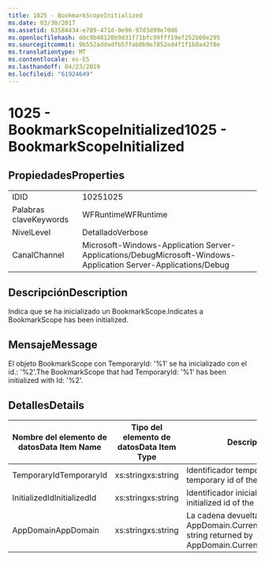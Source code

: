 ```yaml
---
title: 1025 - BookmarkScopeInitialized
ms.date: 03/30/2017
ms.assetid: 63584434-e709-471d-9e96-97d3d99e70d6
ms.openlocfilehash: ddc9b48120b9d31f71bfc99fff19ef252b08e295
ms.sourcegitcommit: 9b552addadfb57fab0b9e7852ed4f1f1b8a42f8e
ms.translationtype: MT
ms.contentlocale: es-ES
ms.lasthandoff: 04/23/2019
ms.locfileid: "61924649"
---
```

# <a name="1025---bookmarkscopeinitialized"></a><span data-ttu-id="ae7b6-102">1025 - BookmarkScopeInitialized</span><span class="sxs-lookup"><span data-stu-id="ae7b6-102">1025 - BookmarkScopeInitialized</span></span>
## <a name="properties"></a><span data-ttu-id="ae7b6-103">Propiedades</span><span class="sxs-lookup"><span data-stu-id="ae7b6-103">Properties</span></span>  
  
|||  
|-|-|  
|<span data-ttu-id="ae7b6-104">ID</span><span class="sxs-lookup"><span data-stu-id="ae7b6-104">ID</span></span>|<span data-ttu-id="ae7b6-105">1025</span><span class="sxs-lookup"><span data-stu-id="ae7b6-105">1025</span></span>|  
|<span data-ttu-id="ae7b6-106">Palabras clave</span><span class="sxs-lookup"><span data-stu-id="ae7b6-106">Keywords</span></span>|<span data-ttu-id="ae7b6-107">WFRuntime</span><span class="sxs-lookup"><span data-stu-id="ae7b6-107">WFRuntime</span></span>|  
|<span data-ttu-id="ae7b6-108">Nivel</span><span class="sxs-lookup"><span data-stu-id="ae7b6-108">Level</span></span>|<span data-ttu-id="ae7b6-109">Detallado</span><span class="sxs-lookup"><span data-stu-id="ae7b6-109">Verbose</span></span>|  
|<span data-ttu-id="ae7b6-110">Canal</span><span class="sxs-lookup"><span data-stu-id="ae7b6-110">Channel</span></span>|<span data-ttu-id="ae7b6-111">Microsoft-Windows-Application Server-Applications/Debug</span><span class="sxs-lookup"><span data-stu-id="ae7b6-111">Microsoft-Windows-Application Server-Applications/Debug</span></span>|  
  
## <a name="description"></a><span data-ttu-id="ae7b6-112">Descripción</span><span class="sxs-lookup"><span data-stu-id="ae7b6-112">Description</span></span>  
 <span data-ttu-id="ae7b6-113">Indica que se ha inicializado un BookmarkScope.</span><span class="sxs-lookup"><span data-stu-id="ae7b6-113">Indicates a BookmarkScope has been initialized.</span></span>  
  
## <a name="message"></a><span data-ttu-id="ae7b6-114">Mensaje</span><span class="sxs-lookup"><span data-stu-id="ae7b6-114">Message</span></span>  
 <span data-ttu-id="ae7b6-115">El objeto BookmarkScope con TemporaryId: '%1' se ha inicializado con el id.: '%2'.</span><span class="sxs-lookup"><span data-stu-id="ae7b6-115">The BookmarkScope that had TemporaryId: '%1' has been initialized with Id: '%2'.</span></span>  
  
## <a name="details"></a><span data-ttu-id="ae7b6-116">Detalles</span><span class="sxs-lookup"><span data-stu-id="ae7b6-116">Details</span></span>  
  
|<span data-ttu-id="ae7b6-117">Nombre del elemento de datos</span><span class="sxs-lookup"><span data-stu-id="ae7b6-117">Data Item Name</span></span>|<span data-ttu-id="ae7b6-118">Tipo del elemento de datos</span><span class="sxs-lookup"><span data-stu-id="ae7b6-118">Data Item Type</span></span>|<span data-ttu-id="ae7b6-119">Descripción</span><span class="sxs-lookup"><span data-stu-id="ae7b6-119">Description</span></span>|  
|--------------------|--------------------|-----------------|  
|<span data-ttu-id="ae7b6-120">TemporaryId</span><span class="sxs-lookup"><span data-stu-id="ae7b6-120">TemporaryId</span></span>|<span data-ttu-id="ae7b6-121">xs:string</span><span class="sxs-lookup"><span data-stu-id="ae7b6-121">xs:string</span></span>|<span data-ttu-id="ae7b6-122">Identificador temporal del marcador.</span><span class="sxs-lookup"><span data-stu-id="ae7b6-122">The temporary id of the bookmark.</span></span>|  
|<span data-ttu-id="ae7b6-123">InitializedId</span><span class="sxs-lookup"><span data-stu-id="ae7b6-123">InitializedId</span></span>|<span data-ttu-id="ae7b6-124">xs:string</span><span class="sxs-lookup"><span data-stu-id="ae7b6-124">xs:string</span></span>|<span data-ttu-id="ae7b6-125">Identificador inicializado del marcador.</span><span class="sxs-lookup"><span data-stu-id="ae7b6-125">The initialized id of the bookmark.</span></span>|  
|<span data-ttu-id="ae7b6-126">AppDomain</span><span class="sxs-lookup"><span data-stu-id="ae7b6-126">AppDomain</span></span>|<span data-ttu-id="ae7b6-127">xs:string</span><span class="sxs-lookup"><span data-stu-id="ae7b6-127">xs:string</span></span>|<span data-ttu-id="ae7b6-128">La cadena devuelta por AppDomain.CurrentDomain.FriendlyName.</span><span class="sxs-lookup"><span data-stu-id="ae7b6-128">The string returned by AppDomain.CurrentDomain.FriendlyName.</span></span>|
